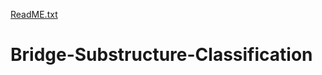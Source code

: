 [ReadME.txt](https://github.com/LionMercy/Bridge-Substructure-Classification/files/6969713/ReadME.txt)
# Bridge-Substructure-Classification
